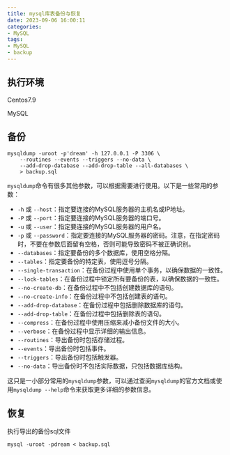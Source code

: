 ```yaml
---
title: mysql库表备份与恢复
date: 2023-09-06 16:00:11
categories:
- MySQL
tags:
- MySQL
- backup
---
```


## 执行环境

Centos7.9

MySQL

## 备份



```mysql
mysqldump -uroot -p'dream' -h 127.0.0.1 -P 3306 \
    --routines --events --triggers --no-data \
    --add-drop-database --add-drop-table --all-databases \
    > backup.sql
```

`mysqldump`命令有很多其他参数，可以根据需要进行使用。以下是一些常用的参数：

- `-h` 或 `--host`：指定要连接的MySQL服务器的主机名或IP地址。
- `-P` 或 `--port`：指定要连接的MySQL服务器的端口号。
- `-u` 或 `--user`：指定要连接的MySQL服务器的用户名。
- `-p` 或 `--password`：指定要连接的MySQL服务器的密码。注意，在指定密码时，不要在参数后面留有空格，否则可能导致密码不被正确识别。
- `--databases`：指定要备份的多个数据库，使用空格分隔。
- `--tables`：指定要备份的特定表，使用逗号分隔。
- `--single-transaction`：在备份过程中使用单个事务，以确保数据的一致性。
- `--lock-tables`：在备份过程中锁定所有要备份的表，以确保数据的一致性。
- `--no-create-db`：在备份过程中不包括创建数据库的语句。
- `--no-create-info`：在备份过程中不包括创建表的语句。
- `--add-drop-database`：在备份过程中包括删除数据库的语句。
- `--add-drop-table`：在备份过程中包括删除表的语句。
- `--compress`：在备份过程中使用压缩来减小备份文件的大小。
- `--verbose`：在备份过程中显示详细的输出信息。
- `--routines`：导出备份时包括存储过程。
- `--events`：导出备份时包括事件。
- `--triggers`：导出备份时包括触发器。
- `--no-data`：导出备份时不包括实际数据，只包括数据库结构。

这只是一小部分常用的`mysqldump`参数，可以通过查阅`mysqldump`的官方文档或使用`mysqldump --help`命令来获取更多详细的参数信息。

## 恢复

执行导出的备份sql文件

```
mysql -uroot -pdream < backup.sql
```

